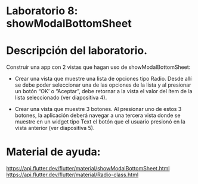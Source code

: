 # Laboratorio 8: showModalBottomSheet

# Descripción del laboratorio.

Construir una app con 2 vistas que hagan uso de showModalBottomSheet:

- Crear una vista que muestre una lista de opciones tipo Radio. Desde allí se debe poder seleccionar una de las opciones de la lista y al presionar un botón “OK’ o “Aceptar”, debe retornar a la vista el valor del ítem de la lista seleccionado (ver diapositiva 4).

- Crear una vista que muestre 3 botones. Al presionar uno de estos 3 botones, la aplicación deberá navegar a una tercera vista donde se muestre en un widget tipo Text el botón que el 
usuario presionó en la vista anterior (ver diapositiva 5).

# Material de ayuda:
https://api.flutter.dev/flutter/material/showModalBottomSheet.html
https://api.flutter.dev/flutter/material/Radio-class.html

